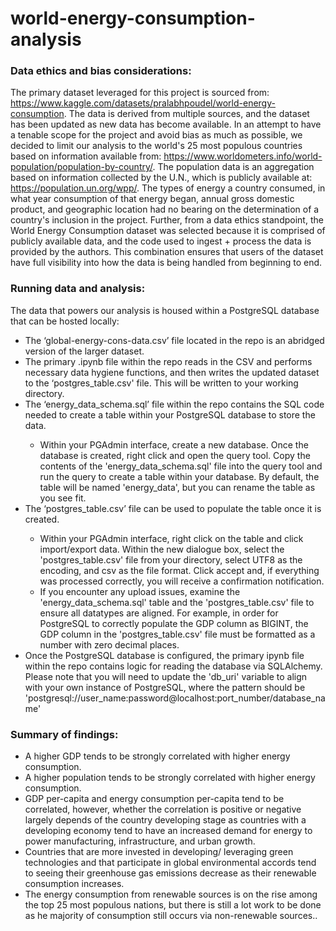 # world-energy-consumption-analysis

<h3>Data ethics and bias considerations:</h3>

The primary dataset leveraged for this project is sourced from: https://www.kaggle.com/datasets/pralabhpoudel/world-energy-consumption. The data is derived from multiple sources, and the dataset has been updated as new data has become available. In an attempt to have a tenable scope for the project and avoid bias as much as possible, we decided to limit our analysis to the world's 25 most populous countries based on information available from: https://www.worldometers.info/world-population/population-by-country/. The population data is an aggregation based on information collected by the U.N., which is publicly available at: https://population.un.org/wpp/. The types of energy a country consumed, in what year consumption of that energy began, annual gross domestic product, and geographic location had no bearing on the determination of a country's inclusion in the project. Further, from a data ethics standpoint, the World Energy Consumption dataset was selected because it is comprised of publicly available data, and the code used to ingest + process the data is provided by the authors. This combination ensures that users of the dataset have full visibility into how the data is being handled from beginning to end. 

<h3>Running data and analysis:</h3>

The data that powers our analysis is housed within a PostgreSQL database that can be hosted locally:
<ul>
  <li>The ‘global-energy-cons-data.csv’ file located in the repo is an abridged version of the larger dataset.</li>
  <li>The primary .ipynb file within the repo reads in the CSV and performs necessary data hygiene functions, and then writes the updated dataset to the ‘postgres_table.csv' file. This will be written to your working directory.</li>
  <li>The ‘energy_data_schema.sql’ file within the repo contains the SQL code needed to create a table within your PostgreSQL database to store the data.</li>
    <ul>
      <li>Within your PGAdmin interface, create a new database. Once the database is created, right click and open the query tool. Copy the contents of the 'energy_data_schema.sql' file into the query tool and run the query to create a table within your database. By default, the table will be named 'energy_data', but you can rename the table as you see fit.</li>
    </ul>
  <li>The ‘postgres_table.csv’ file can be used to populate the table once it is created.</li>
    <ul>
      <li>Within your PGAdmin interface, right click on the table and click import/export data. Within the new dialogue box, select the 'postgres_table.csv' file from your directory, select UTF8 as the encoding, and csv as the file format. Click accept and, if everything was processed correctly, you will receive a confirmation notification.</li>
      <li>If you encounter any upload issues, examine the 'energy_data_schema.sql' table and the 'postgres_table.csv' file to ensure all datatypes are aligned. For example, in order for PostgreSQL to correctly populate the GDP column as BIGINT, the GDP column in the 'postgres_table.csv' file must be formatted as a number with zero decimal places.</li>
    </ul>
  <li>Once the PostgreSQL database is configured, the primary ipynb file within the repo contains logic for reading the database via SQLAlchemy. Please note that you will need to update the 'db_uri' variable to align with your own instance of PostgreSQL, where the pattern should be 'postgresql://user_name:password@localhost:port_number/database_name'</li>
</ul>

<h3>Summary of findings:</h3>
<ul>
  <li>A higher GDP tends to be strongly correlated with higher energy consumption.</li>
  <li>A higher population tends to be strongly correlated with higher energy consumption.</li>
  <li>GDP per-capita and energy consumption per-capita tend to be correlated, however, whether the correlation is positive or negative largely depends of the country developing stage as countries with a developing economy tend to have an increased demand for energy to power manufacturing, infrastructure, and urban growth.</li>
  <li>Countries that are more invested in developing/ leveraging green technologies and that participate in global environmental accords tend to seeing their greenhouse gas emissions decrease as their renewable consumption increases.</li>
  <li>The energy consumption from renewable sources is on the rise among the top 25 most populous nations, but there is still a lot work to be done as he majority of consumption still occurs via non-renewable sources..</li>
</ul>
